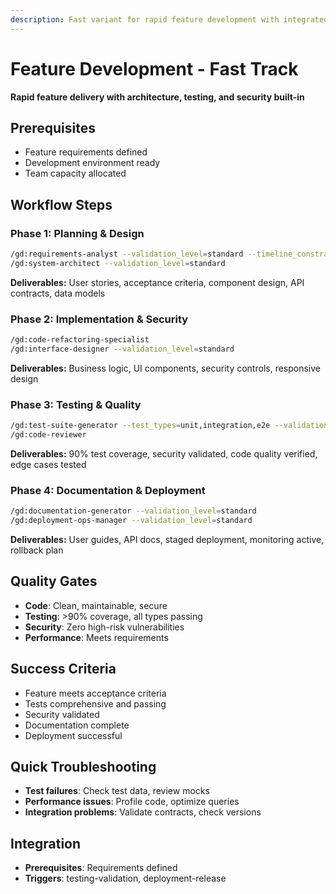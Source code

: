 ```yaml
---
description: Fast variant for rapid feature development with integrated quality assurance
---
```


# Feature Development - Fast Track

**Rapid feature delivery with architecture, testing, and security built-in**

## Prerequisites

- Feature requirements defined
- Development environment ready
- Team capacity allocated

## Workflow Steps

### Phase 1: Planning & Design

```bash
/gd:requirements-analyst --validation_level=standard --timeline_constraint=normal --domain_complexity=medium
/gd:system-architect --validation_level=standard
```

**Deliverables:** User stories, acceptance criteria, component design, API contracts, data models

### Phase 2: Implementation & Security

```bash
/gd:code-refactoring-specialist
/gd:interface-designer --validation_level=standard
```

**Deliverables:** Business logic, UI components, security controls, responsive design

### Phase 3: Testing & Quality

```bash
/gd:test-suite-generator --test_types=unit,integration,e2e --validation_level=standard
/gd:code-reviewer
```

**Deliverables:** 90% test coverage, security validated, code quality verified, edge cases tested

### Phase 4: Documentation & Deployment

```bash
/gd:documentation-generator --validation_level=standard
/gd:deployment-ops-manager --validation_level=standard
```

**Deliverables:** User guides, API docs, staged deployment, monitoring active, rollback plan

## Quality Gates

- **Code**: Clean, maintainable, secure
- **Testing**: >90% coverage, all types passing
- **Security**: Zero high-risk vulnerabilities
- **Performance**: Meets requirements

## Success Criteria

- Feature meets acceptance criteria
- Tests comprehensive and passing
- Security validated
- Documentation complete
- Deployment successful

## Quick Troubleshooting

- **Test failures**: Check test data, review mocks
- **Performance issues**: Profile code, optimize queries
- **Integration problems**: Validate contracts, check versions

## Integration

- **Prerequisites**: Requirements defined
- **Triggers**: testing-validation, deployment-release
